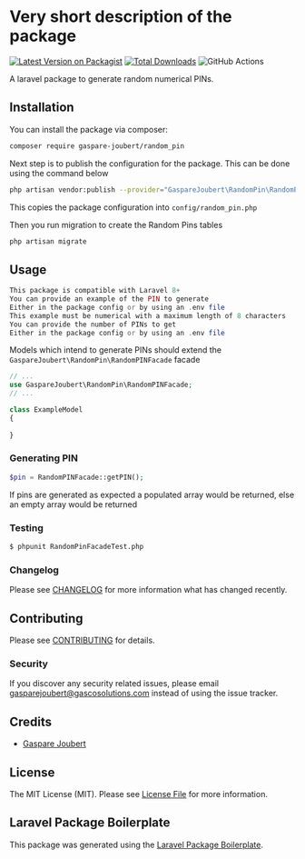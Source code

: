 # Very short description of the package

[![Latest Version on Packagist](https://img.shields.io/packagist/v/gaspare-joubert/random_pin.svg?style=flat-square)](https://packagist.org/packages/gaspare-joubert/random_pin)
[![Total Downloads](https://img.shields.io/packagist/dt/gaspare-joubert/random_pin.svg?style=flat-square)](https://packagist.org/packages/gaspare-joubert/random_pin)
![GitHub Actions](https://github.com/gaspare-joubert/random_pin/actions/workflows/main.yml/badge.svg)

A laravel package to generate random numerical PINs.

## Installation

You can install the package via composer:

```bash
composer require gaspare-joubert/random_pin
```
Next step is to publish the configuration for the package. This can be done using the command below
```bash
php artisan vendor:publish --provider="GaspareJoubert\RandomPin\RandomPinServiceProvider" 
```
This copies the package configuration into `config/random_pin.php`

Then you run migration to create the Random Pins tables

```bash
php artisan migrate
```

## Usage

```php
This package is compatible with Laravel 8+
You can provide an example of the PIN to generate
Either in the package config or by using an .env file
This example must be numerical with a maximum length of 8 characters
You can provide the number of PINs to get
Either in the package config or by using an .env file
```
Models which intend to generate PINs should extend the `GaspareJoubert\RandomPin\RandomPINFacade` facade

```php
// ...
use GaspareJoubert\RandomPin\RandomPINFacade;
// ...

class ExampleModel
{
    
}
```
### Generating PIN
```php 
$pin = RandomPINFacade::getPIN();
```
If pins are generated as expected a populated array would be returned, else an empty array would be returned

### Testing

```bash
$ phpunit RandomPinFacadeTest.php
```

### Changelog

Please see [CHANGELOG](CHANGELOG.md) for more information what has changed recently.

## Contributing

Please see [CONTRIBUTING](CONTRIBUTING.md) for details.

### Security

If you discover any security related issues, please email gasparejoubert@gascosolutions.com instead of using the issue tracker.

## Credits

-   [Gaspare Joubert](https://github.com/gaspare-joubert)

## License

The MIT License (MIT). Please see [License File](LICENSE.md) for more information.

## Laravel Package Boilerplate

This package was generated using the [Laravel Package Boilerplate](https://laravelpackageboilerplate.com).
